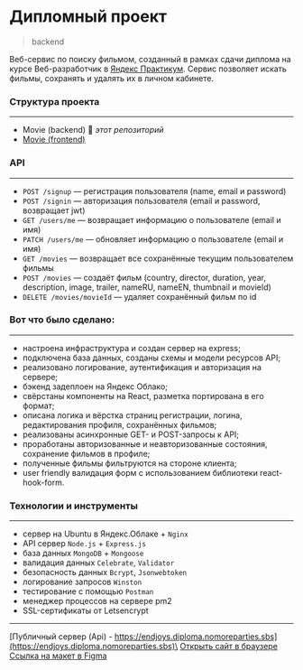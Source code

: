 # **Дипломный проект**

> backend

Веб-сервис по поиску фильмом, созданный в рамках сдачи диплома на курсе Веб-разработчик в [Яндекс Практикум](https://practicum.yandex.ru 'сервис онлайн-образования'). Сервис позволяет искать фильмы, сохранять и удалять их в личном кабинете.

### **Структура проекта**

---

- Movie (backend) 🔆 _этот репозиторий_
- [Movie (frontend)](https://github.com/endjoyer/movies-explorer-frontend)

### **API**

---

- `POST /signup` — регистрация пользователя (name, email и password)
- `POST /signin` — авторизация пользователя (email и password, возвращает jwt)
- `GET /users/me` — возвращает информацию о пользователе (email и имя)
- `PATCH /users/me` — обновляет информацию о пользователе (email и имя)
- `GET /movies` — возвращает все сохранённые текущим пользователем фильмы
- `POST /movies` — создаёт фильм (country, director, duration, year, description, image, trailer, nameRU, nameEN, thumbnail и movieId)
- `DELETE /movies/movieId` — удаляет сохранённый фильм по id

### **Вот что было сделано:**

---

- настроена инфраструктура и создан сервер на express;
- подключена база данных, созданы схемы и модели ресурсов API;
- реализовано логирование, аутентификация и авторизация на сервере;
- бэкенд задеплоен на Яндекс Облако;
- свёрстаны компоненты на React, разметка портирована в его формат;
- описана логика и вёрстка страниц регистрации, логина, редактирования профиля, сохранённых фильмов;
- реализованы асинхронные GET- и POST-запросы к API;
- проработаны авторизованные и неавторизованные состояния, сохранение фильмов в профиле;
- полученные фильмы фильтруются на стороне клиента;
- user friendly валидация форм с использованием библиотеки react-hook-form.

### **Технологии и инструменты**

---

- сервер на Ubuntu в Яндекс.Облаке + `Nginx`
- API сервер `Node.js` + `Express.js`
- база данных `MongoDB` + `Mongoose`
- валидация данных `Celebrate`, `Validator`
- безопасность данных `Bcrypt`, `Jsonwebtoken`
- логирование запросов `Winston`
- тестирование с помощью `Postman`
- менеджер процессов на сервере pm2
- SSL-сертификаты от Letsencrypt

---

[Публичный сервер (Api) - https://endjoys.diploma.nomoreparties.sbs](https://endjoys.diploma.nomoreparties.sbs)\
[Открыть сайт в браузере](https://movies.explorer.diploma.nomoreparties.sbs)\
[Ссылка на макет в Figma](<https://www.figma.com/file/LZVRshGiIEmY9Ke8yhluvp/Diploma-(Copy)?type=design&node-id=891-3857&mode=design&t=1aReCFQ52fyf2LyZ-0>)
